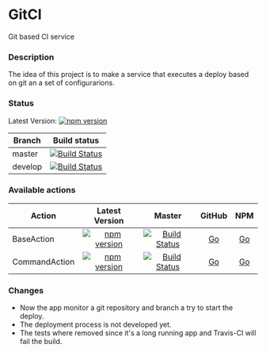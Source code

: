 # GitCI
Git based CI service

### Description
The idea of this project is to make a service that executes a deploy based on git an a set of configurarions.

### Status
Latest Version: [![npm version](https://badge.fury.io/js/gitci.svg)](https://badge.fury.io/js/gitci)

| Branch   | Build status |
|----------|:------------:|
| master   | [![Build Status](https://travis-ci.org/jmtvms/GitCI.svg?branch=master)](https://travis-ci.org/jmtvms/GitCI)  |
| develop  | [![Build Status](https://travis-ci.org/jmtvms/GitCI.svg?branch=develop)](https://travis-ci.org/jmtvms/GitCI)  |

### Available actions

| Action   | Latest Version | Master | GitHub | NPM |
|----------|:--------------:|:------:|:------:|:---:|
| BaseAction | [![npm version](https://badge.fury.io/js/gitci-baseaction.svg)](https://badge.fury.io/js/gitci-baseaction) | [![Build Status](https://travis-ci.org/jmtvms/GitCI-BaseAction.svg?branch=master)](https://travis-ci.org/jmtvms/GitCI-BaseAction) | [Go](https://github.com/jmtvms/GitCI-BaseAction) | [Go](https://www.npmjs.com/package/gitci-baseaction) |
| CommandAction | [![npm version](https://badge.fury.io/js/gitci-commandaction.svg)](https://badge.fury.io/js/gitci-commandaction) | [![Build Status](https://travis-ci.org/jmtvms/GitCI-CommandAction.svg?branch=master)](https://travis-ci.org/jmtvms/GitCI-CommandAction) | [Go](https://github.com/jmtvms/GitCI-CommandAction) | [Go](https://www.npmjs.com/package/gitci-commandaction) |

### Changes
* Now the app monitor a git repository and branch a try to start the deploy.
 * The deployment process is not developed yet.
* The tests where removed since it's a long running app and Travis-CI will fail the build.